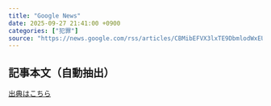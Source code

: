 ```yaml
---
title: "Google News"
date: 2025-09-27 21:41:00 +0900
categories: ["犯罪"]
source: "https://news.google.com/rss/articles/CBMibEFVX3lxTE9DbmlodWxEU1NYa0w3X3V4MWFJT05oZ1JfSll5LTZRY2FkR1VpTktZM19oeEk2TjY5NUdPNzROWjlXRXY5S05HT0NzSXA5V3k1VFl5d3QxeFpqTWtkNG1IU19yWksxMXdIdjRPMQ?oc=5"
---
```


## 記事本文（自動抽出）
<body class="y0K44d EA71Tc" id="readabilityBody"></body>

[出典はこちら](https://news.google.com/rss/articles/CBMibEFVX3lxTE9DbmlodWxEU1NYa0w3X3V4MWFJT05oZ1JfSll5LTZRY2FkR1VpTktZM19oeEk2TjY5NUdPNzROWjlXRXY5S05HT0NzSXA5V3k1VFl5d3QxeFpqTWtkNG1IU19yWksxMXdIdjRPMQ?oc=5)
